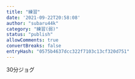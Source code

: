 ```yaml
---
title: "練習"
date: '2021-09-22T20:58:08'
author: "subaru44k"
category: "練習(弱)"
status: "publish"
allowComments: true
convertBreaks: false
entryHash: "0575b4637dcc322f7103c13cf320d751"
---
```

30分ジョグ
